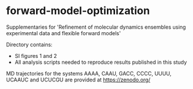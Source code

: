 # forward-model-optimization

Supplementaries for 'Refinement of molecular dynamics ensembles using experimental data and flexible forward models'

Directory contains:
- SI figures 1 and 2
- All analysis scripts needed to reproduce results published in this study 

MD trajectories for the systems AAAA, CAAU, GACC, CCCC, UUUU, UCAAUC and UCUCGU are provided at https://zenodo.org/
